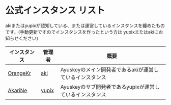 # 公式インスタンス リスト

akiまたはyupixが認知している、または運営しているインスタンスを纏めたものです。(手動更新ですのでインスタンスを作ったという方は yupixまたはakiにお知らせください)

|インスタンス|管理者|概要|
|---|---|---|
|[OrangeKr](https://kr.akirin.xyz)|[aki](https://kr.akirin.xyz/@aki)|Ayuskeyのメイン開発者であるakiが運営しているインスタンス|
|[AkariNe](https://ne.akarinext.org)|[yupix](https://ne.akarinext.org/@yupix)|Ayuskeyのサブ開発者であるyupixが運営しているインスタンス|
